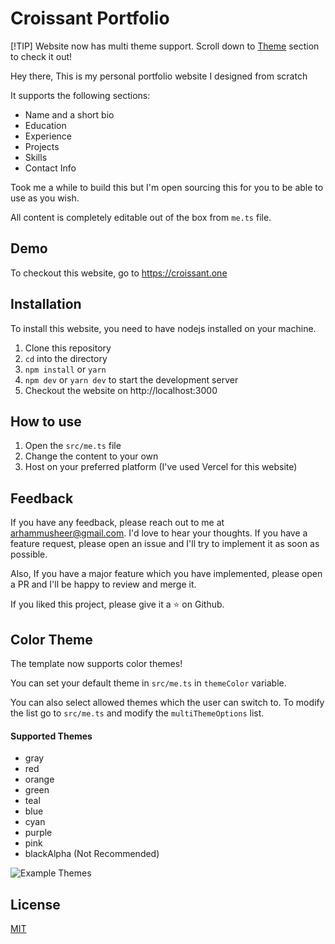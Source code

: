 # Croissant Portfolio

[!TIP]
Website now has multi theme support. Scroll down to [Theme](#color-theme) section to check it out!

Hey there, This is my personal portfolio website I designed from scratch

It supports the following sections:
- Name and a short bio
- Education
- Experience
- Projects
- Skills
- Contact Info

Took me a while to build this but I'm open sourcing this for you to be able to use as you wish.

All content is completely editable out of the box from ```me.ts``` file.

## Demo
To checkout this website, go to https://croissant.one

## Installation
To install this website, you need to have nodejs installed on your machine.

1. Clone this repository
2. `cd` into the directory
3. ```npm install``` or ```yarn```
4. ```npm dev``` or ```yarn dev``` to start the development server
5. Checkout the website on http://localhost:3000


## How to use
1. Open the ```src/me.ts``` file
2. Change the content to your own
3. Host on your preferred platform (I've used Vercel for this website)

## Feedback
If you have any feedback, please reach out to me at [
	arhammusheer@gmail.com](mailto:arhammusheer@gmail.com). I'd love to hear your thoughts. If you have a feature request, please open an issue and I'll try to implement it as soon as possible.

Also, If you have a major feature which you have implemented, please open a PR and I'll be happy to review and merge it.

If you liked this project, please give it a ⭐️ on Github.


## Color Theme
The template now supports color themes!

You can set your default theme in `src/me.ts` in `themeColor` variable.

You can also select allowed themes which the user can switch to.
To modify the list go to `src/me.ts` and modify the `multiThemeOptions` list.

#### Supported Themes
- gray
- red
- orange
- green
- teal
- blue
- cyan
- purple
- pink
- blackAlpha (Not Recommended)

![Example Themes](https://github.com/user-attachments/assets/87a0287d-dbec-4f92-b0fb-924ab049e7f1)


## License
[MIT](https://choosealicense.com/licenses/mit/)
